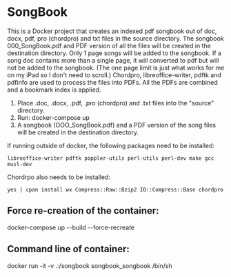 # SongBook

This is a Docker project that creates an indexed pdf songbook out of doc, docx, pdf, pro (chordpro) and txt files in the source directory.
The songbook 000_SongBook.pdf and PDF version of all the files will be created in the destination directory.
Only 1 page songs will be added to the songbook. If a song doc contains more than a single page,
it will converted to pdf but will not be added to the songbook. (The one page limit is just what works for
me on my iPad so I don't need to scroll.) Chordpro, libreoffice-writer, pdftk and pdfinfo are used to 
process the files into PDFs. All the PDFs are combined and a bookmark index is applied.

1) Place .doc, .docx, .pdf, .pro (chordpro) and .txt files into the "source" directory. 
2) Run: docker-compose up
3) A songbook (OOO_SongBook.pdf) and a PDF version of the song files will be created in the destination directory.

If running outside of docker, the following packages need to be installed:

    libreoffice-writer pdftk poppler-utils perl-utils perl-dev make gcc musl-dev

Chordrpo also needs to be installed:

    yes | cpan install wx Compress::Raw::Bzip2 IO::Compress::Base chordpro

## Force re-creation of the container:
docker-compose up --build --force-recreate

## Command line of container:
docker run -it -v .:/songbook songbook_songbook /bin/sh
